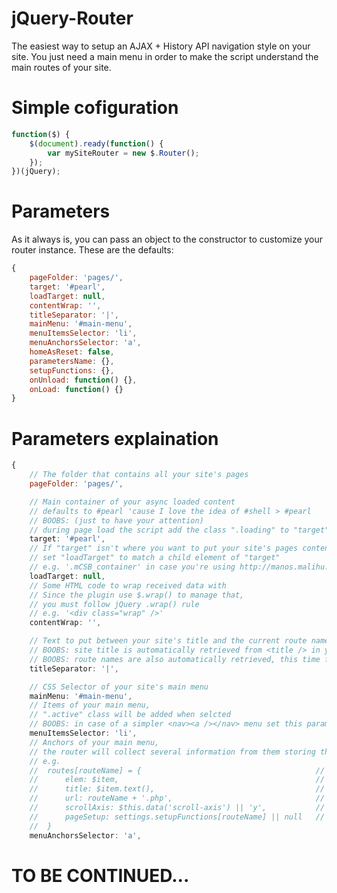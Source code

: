 jQuery-Router
=============

The easiest way to setup an AJAX + History API navigation style on your site.
You just need a main menu in order to make the script understand the main routes of your site.

Simple cofiguration
=============
```javascript
function($) {
	$(document).ready(function() {
		var mySiteRouter = new $.Router();
	});
})(jQuery);
```

Parameters
=============

As it always is, you can pass an object to the constructor to customize your router instance.
These are the defaults:
```javascript
{
	pageFolder: 'pages/',
	target: '#pearl',
	loadTarget: null,
	contentWrap: '',
	titleSeparator: '|',
	mainMenu: '#main-menu',
	menuItemsSelector: 'li',
	menuAnchorsSelector: 'a',
	homeAsReset: false,
	parametersName: {},
	setupFunctions: {},
	onUnload: function() {},
	onLoad: function() {}
}
```

Parameters explaination
=============

```javascript
{
	// The folder that contains all your site's pages
	pageFolder: 'pages/',
```
```javascript
	// Main container of your async loaded content
	// defaults to #pearl 'cause I love the idea of #shell > #pearl
	// BOOBS: (just to have your attention)
	// during page load the script add the class ".loading" to "target" element 
	target: '#pearl',
	// If "target" isn't where you want to put your site's pages content
	// set "loadTarget" to match a child element of "target"
	// e.g. '.mCSB_container' in case you're using http://manos.malihu.gr/jquery-custom-content-scroller/
	loadTarget: null,
	// Some HTML code to wrap received data with
	// Since the plugin use $.wrap() to manage that,
	// you must follow jQuery .wrap() rule
	// e.g. '<div class="wrap" />'
	contentWrap: '',
```

```javascript
	// Text to put between your site's title and the current route name
	// BOOBS: site title is automatically retrieved from <title /> in your index file
	// BOOBS: route names are also automatically retrieved, this time from main menu anchor's text
	titleSeparator: '|',
```

```javascript
	// CSS Selector of your site's main menu
	mainMenu: '#main-menu',
	// Items of your main menu,
	// ".active" class will be added when selcted
	// BOOBS: in case of a simpler <nav><a /></nav> menu set this parameter to '' (empty string)
	menuItemsSelector: 'li',
	// Anchors of your main menu,
	// the router will collect several information from them storing them in a JSON
	// e.g.
	//	routes[routeName] = {										// "routeName" is the "href" attribute of menuAnchor
	//		elem: $item,											// menuItem jQuery obj 
	//		title: $item.text(),									// menuItem text
	//		url: routeName + '.php',								// same as above
	//		scrollAxis: $this.data('scroll-axis') || 'y',			// data-scroll-axis attribute of menuAnchor
	//		pageSetup: settings.setupFunctions[routeName] || null	// per page setup, continue reading to discover it
	//	}
	menuAnchorsSelector: 'a',
```

TO BE CONTINUED...
=============
